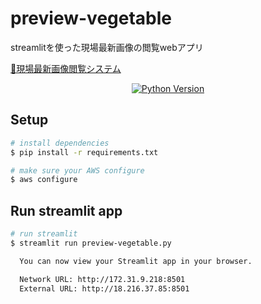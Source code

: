 # preview-vegetable
streamlitを使った現場最新画像の閲覧webアプリ

[🍅現場最新画像閲覧システム](http://18.216.37.85:8501)

<div align="center">
  
[![Python Version](https://img.shields.io/badge/python-3.7%20%7C%203.8%20%7C%203.9-blue.svg)](#supported-python-versions)
  
</div>

## Setup

```bash
# install dependencies
$ pip install -r requirements.txt

# make sure your AWS configure
$ aws configure
```

## Run streamlit app

```bash
# run streamlit
$ streamlit run preview-vegetable.py

  You can now view your Streamlit app in your browser.

  Network URL: http://172.31.9.218:8501
  External URL: http://18.216.37.85:8501
```
